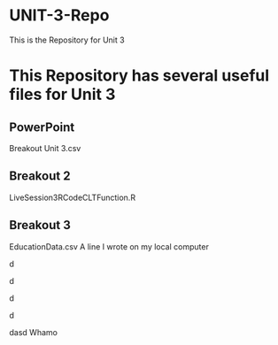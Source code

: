 # UNIT-3-Repo
This is the Repository for Unit 3

# This Repository has several useful files for Unit 3

## PowerPoint
Breakout Unit 3.csv

## Breakout 2
LiveSession3RCodeCLTFunction.R

## Breakout 3
EducationData.csv
A line I wrote on my local computer


d

d

d

d

dasd
Whamo
